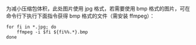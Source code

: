 为减小压缩包体积，此处图片使用 jpg 格式，若需要使用 bmp 格式的图片，可在命令行下执行下面指令获得 bmp 格式的文件（需安装 ffmpeg）：

```shell
for fi in *.jpg; do 
	ffmpeg -i $fi ${fi%%.*}.bmp
done
```

